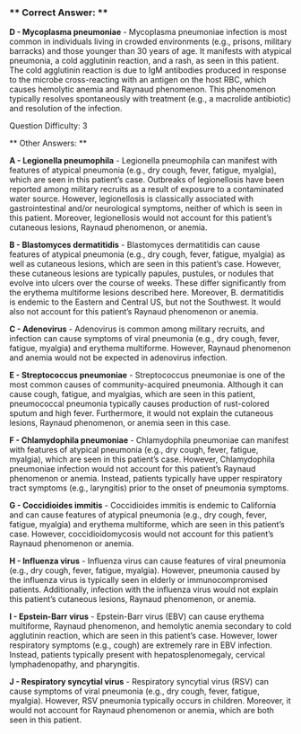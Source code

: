 ### ** Correct Answer: **

**D - Mycoplasma pneumoniae** - Mycoplasma pneumoniae infection is most common in individuals living in crowded environments (e.g., prisons, military barracks) and those younger than 30 years of age. It manifests with atypical pneumonia, a cold agglutinin reaction, and a rash, as seen in this patient. The cold agglutinin reaction is due to IgM antibodies produced in response to the microbe cross-reacting with an antigen on the host RBC, which causes hemolytic anemia and Raynaud phenomenon. This phenomenon typically resolves spontaneously with treatment (e.g., a macrolide antibiotic) and resolution of the infection.

Question Difficulty: 3

** Other Answers: **

**A - Legionella pneumophila** - Legionella pneumophila can manifest with features of atypical pneumonia (e.g., dry cough, fever, fatigue, myalgia), which are seen in this patient’s case. Outbreaks of legionellosis have been reported among military recruits as a result of exposure to a contaminated water source. However, legionellosis is classically associated with gastrointestinal and/or neurological symptoms, neither of which is seen in this patient. Moreover, legionellosis would not account for this patient’s cutaneous lesions, Raynaud phenomenon, or anemia.

**B - Blastomyces dermatitidis** - Blastomyces dermatitidis can cause features of atypical pneumonia (e.g., dry cough, fever, fatigue, myalgia) as well as cutaneous lesions, which are seen in this patient’s case. However, these cutaneous lesions are typically papules, pustules, or nodules that evolve into ulcers over the course of weeks. These differ significantly from the erythema multiforme lesions described here. Moreover, B. dermatitidis is endemic to the Eastern and Central US, but not the Southwest. It would also not account for this patient’s Raynaud phenomenon or anemia.

**C - Adenovirus** - Adenovirus is common among military recruits, and infection can cause symptoms of viral pneumonia (e.g., dry cough, fever, fatigue, myalgia) and erythema multiforme. However, Raynaud phenomenon and anemia would not be expected in adenovirus infection.

**E - Streptococcus pneumoniae** - Streptococcus pneumoniae is one of the most common causes of community-acquired pneumonia. Although it can cause cough, fatigue, and myalgias, which are seen in this patient, pneumococcal pneumonia typically causes production of rust-colored sputum and high fever. Furthermore, it would not explain the cutaneous lesions, Raynaud phenomenon, or anemia seen in this case.

**F - Chlamydophila pneumoniae** - Chlamydophila pneumoniae can manifest with features of atypical pneumonia (e.g., dry cough, fever, fatigue, myalgia), which are seen in this patient’s case. However, Chlamydophila pneumoniae infection would not account for this patient’s Raynaud phenomenon or anemia. Instead, patients typically have upper respiratory tract symptoms (e.g., laryngitis) prior to the onset of pneumonia symptoms.

**G - Coccidioides immitis** - Coccidioides immitis is endemic to California and can cause features of atypical pneumonia (e.g., dry cough, fever, fatigue, myalgia) and erythema multiforme, which are seen in this patient’s case. However, coccidioidomycosis would not account for this patient’s Raynaud phenomenon or anemia.

**H - Influenza virus** - Influenza virus can cause features of viral pneumonia (e.g., dry cough, fever, fatigue, myalgia). However, pneumonia caused by the influenza virus is typically seen in elderly or immunocompromised patients. Additionally, infection with the influenza virus would not explain this patient’s cutaneous lesions, Raynaud phenomenon, or anemia.

**I - Epstein-Barr virus** - Epstein-Barr virus (EBV) can cause erythema multiforme, Raynaud phenomenon, and hemolytic anemia secondary to cold agglutinin reaction, which are seen in this patient’s case. However, lower respiratory symptoms (e.g., cough) are extremely rare in EBV infection. Instead, patients typically present with hepatosplenomegaly, cervical lymphadenopathy, and pharyngitis.

**J - Respiratory syncytial virus** - Respiratory syncytial virus (RSV) can cause symptoms of viral pneumonia (e.g., dry cough, fever, fatigue, myalgia). However, RSV pneumonia typically occurs in children. Moreover, it would not account for Raynaud phenomenon or anemia, which are both seen in this patient.

